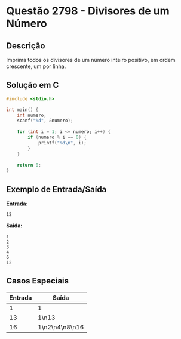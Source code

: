 # Questão 2798 - Divisores de um Número

## Descrição
Imprima todos os divisores de um número inteiro positivo, em ordem crescente, um por linha.

## Solução em C
```c
#include <stdio.h>

int main() {
    int numero;
    scanf("%d", &numero);
    
    for (int i = 1; i <= numero; i++) {
        if (numero % i == 0) {
            printf("%d\n", i);
        }
    }
    
    return 0;
}
```

## Exemplo de Entrada/Saída
**Entrada:**
```
12
```

**Saída:**
```
1
2
3
4
6
12
```
## Casos Especiais
| Entrada | Saída       |
|---------|-------------|
| 1       | 1           |
| 13      | 1\n13       |
| 16      | 1\n2\n4\n8\n16 |